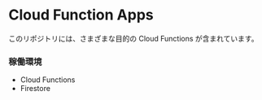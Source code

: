 
# Cloud Function Apps

このリポジトリには、さまざまな目的の Cloud Functions が含まれています。

### 稼働環境

- Cloud Functions
- Firestore
